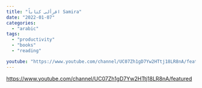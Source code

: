 ```yaml
---
title: "اقرألى كتاباً Samira"
date: "2022-01-07"
categories:
  - "arabic"
tags:
  - "productivity"
  - "books"
  - "reading"

youtube: "https://www.youtube.com/channel/UC07Zh1gD7Yw2HTtj18LR8nA/featured"
---
```


https://www.youtube.com/channel/UC07Zh1gD7Yw2HTtj18LR8nA/featured
